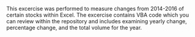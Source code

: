 This excercise was performed to measure changes from 2014-2016 of certain stocks within Excel. The excercise contains VBA code which you can review within the repository and includes examining yearly change, percentage change, and the total volume for the year. 
